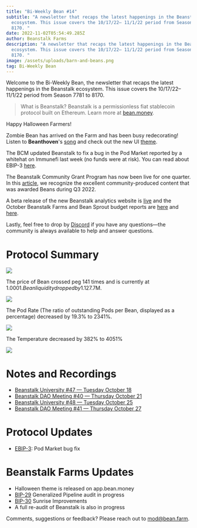 ```yaml
---
title: "Bi-Weekly Bean #14"
subtitle: "A newsletter that recaps the latest happenings in the Beanstalk
  ecosystem. This issue covers the 10/17/22– 11/1/22 period from Season 7781 to
  8170. "
date: 2022-11-02T05:54:49.285Z
author: Beanstalk Farms
description: "A newsletter that recaps the latest happenings in the Beanstalk
  ecosystem. This issue covers the 10/17/22– 11/1/22 period from Season 7781 to
  8170. "
image: /assets/uploads/barn-and-beans.png
tag: Bi-Weekly Bean
---
```

Welcome to the Bi-Weekly Bean, the newsletter that recaps the latest happenings in the Beanstalk ecosystem. This issue covers the 10/17/22– 11/1/22 period from Season 7781 to 8170.

> What is Beanstalk? Beanstalk is a permissionless fiat stablecoin protocol built on Ethereum. Learn more at [bean.money](https://bean.money/).

Happy Halloween Farmers!

Zombie Bean has arrived on the Farm and has been busy redecorating! Listen to **Beanthoven**'s [song](https://www.youtube.com/watch?v=4NNOBMjc4Is) and check out the new UI [theme](http://app.bean.money).

The BCM updated Beanstalk to fix a bug in the Pod Market reported by a whitehat on Immunefi last week (no funds were at risk). You can read about EBIP-3 [here](https://github.com/BeanstalkFarms/Beanstalk-Governance-Proposals/blob/master/bip/ebip/ebip-3-pod-listing-cancellation.md).

The Beanstalk Community Grant Program has now been live for one quarter. In this [article](https://bean.money/blog/community-grant-program-q3-2022), we recognize the excellent community-produced content that was awarded Beans during Q3 2022.

A beta release of the new Beanstalk analytics website is [live](https://analytics.bean.money/) and the October Beanstalk Farms and Bean Sprout budget reports are [here](https://github.com/BeanstalkFarms/Beanstalk-Farms-Operations/blob/main/beanstalk-farms/10-2022-report.md) and [here](https://github.com/BeanstalkFarms/Beanstalk-Farms-Operations/blob/main/bean-sprout/10-2022-report.md).

Lastly, feel free to drop by [Discord](https://discord.gg/beanstalk) if you have any questions—the community is always available to help and answer questions.

# **Protocol Summary**

![](/assets/uploads/b14.png)

The price of Bean crossed peg 141 times and is currently at $1.0001. Bean liquidity dropped by 1.1% to ~$27.7M.

![](/assets/uploads/l14.png)

The Pod Rate (The ratio of outstanding Pods per Bean, displayed as a percentage) decreased by 19.3% to 2341%.

![](/assets/uploads/pr14.png)

The Temperature decreased by 382% to 4051%

![](/assets/uploads/t14.png)

# Notes and Recordings

* [Beanstalk University #47 — Tuesday October 18](https://www.notion.so/b72d5aef7cea4d8cb3d160cf5ded5ad0)
* [Beanstalk DAO Meeting #40 — Thursday October 21](https://www.notion.so/bdb55b686c1b4b02b1fd05c1797da023)
* [Beanstalk University #48 — Tuesday October 25](https://www.notion.so/19c5d764a3e14eb2827e0dd8cf54e25e)
* [Beanstalk DAO Meeting #41 — Thursday October 27](https://www.notion.so/88daa77e9f5a429aa411b3158b965a6a)

# Protocol **Updates**

* [EBIP-3](https://github.com/BeanstalkFarms/Beanstalk-Governance-Proposals/blob/master/bip/ebip/ebip-3-pod-listing-cancellation.md): Pod Market bug fix

# Beanstalk Farms **Updates**

* Halloween theme is released on app.bean.money
* [BIP-29](https://github.com/BeanstalkFarms/Beanstalk/pull/103) Generalized Pipeline audit in progress
* [BIP-30](https://github.com/BeanstalkFarms/Beanstalk/pull/133) Sunrise Improvements
* A full re-audit of Beanstalk is also in progress

Comments, suggestions or feedback? Please reach out to mod@bean.farm.